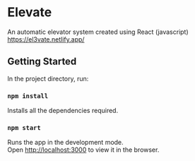 # Elevate

An automatic elevator system created using React (javascript)
https://el3vate.netlify.app/

## Getting Started

In the project directory, run:

### `npm install`

Installs all the dependencies required.

### `npm start`

Runs the app in the development mode.\
Open [http://localhost:3000](http://localhost:3000) to view it in the browser.
